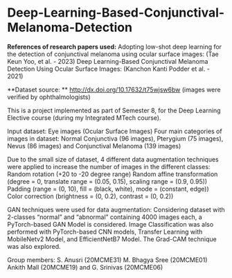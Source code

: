 # Deep-Learning-Based-Conjunctival-Melanoma-Detection

**References of research papers used:**
Adopting low-shot deep learning for the detection of conjunctival melanoma using ocular surface images: (Tae Keun Yoo, et al. - 2023)
Deep Learning-Based Conjunctival Melanoma Detection Using Ocular Surface Images: (Kanchon Kanti Podder et al. - 2021)


**Dataset source: ** http://dx.doi.org/10.17632/t75wjsw6bw  (images were verified by ophthalmologists) 



This is a project implemented as part of Semester 8, for the Deep Learning Elective course (during my Integrated MTech course).

Input dataset: Eye images (Ocular Surface Images)
Four main categories of images in dataset: Normal Conjunctiva (96 images), Pterygium (75 images), Nevus (86 images) and Conjunctival Melanoma (139 images)

Due to the small size of dataset, 4 different data augmentation techniques were applied to increase the number of images in the different classes:
Random rotation                              (+20 to -20 degree range)
Random affine transformation      (degree = 0, translate range = (0.05, 0.15), scaling range = (0.9, 0.95))
Padding                                               (range = (0, 10), fill = (black, white), mode = (constant, edge))
Color correction                                (brightness = (0, 0.2), contrast = (0, 0.2)) 



GAN techniques were used for data augmentation:  Considering dataset with 2-classes “normal” and “abnormal” containing 4000 images each, a PyTorch-based GAN Model is considered.
Image Classification was also performed with PyTorch-based CNN models, Transfer Learning with MobileNetv2 Model, and EfficientNetB7 Model.
The Grad-CAM technique was also explored.


Group members:
S. Anusri (20MCME31)
M. Bhagya Sree (20MCME01)
Ankith Mall (20MCME19) and
G. Srinivas (20MCME06)



